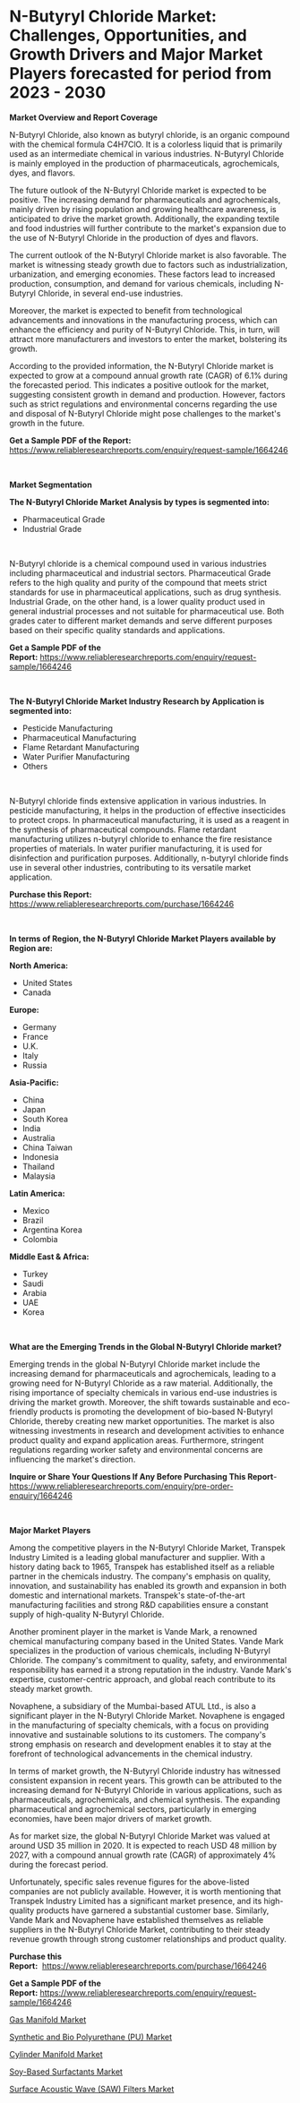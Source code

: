 <p><h1>N-Butyryl Chloride Market: Challenges, Opportunities, and Growth Drivers and Major Market Players forecasted for period from 2023 - 2030</h1></p><p><strong>Market Overview and Report Coverage</strong></p>
<p><p>N-Butyryl Chloride, also known as butyryl chloride, is an organic compound with the chemical formula C4H7ClO. It is a colorless liquid that is primarily used as an intermediate chemical in various industries. N-Butyryl Chloride is mainly employed in the production of pharmaceuticals, agrochemicals, dyes, and flavors.</p><p>The future outlook of the N-Butyryl Chloride market is expected to be positive. The increasing demand for pharmaceuticals and agrochemicals, mainly driven by rising population and growing healthcare awareness, is anticipated to drive the market growth. Additionally, the expanding textile and food industries will further contribute to the market's expansion due to the use of N-Butyryl Chloride in the production of dyes and flavors.</p><p>The current outlook of the N-Butyryl Chloride market is also favorable. The market is witnessing steady growth due to factors such as industrialization, urbanization, and emerging economies. These factors lead to increased production, consumption, and demand for various chemicals, including N-Butyryl Chloride, in several end-use industries.</p><p>Moreover, the market is expected to benefit from technological advancements and innovations in the manufacturing process, which can enhance the efficiency and purity of N-Butyryl Chloride. This, in turn, will attract more manufacturers and investors to enter the market, bolstering its growth.</p><p>According to the provided information, the N-Butyryl Chloride market is expected to grow at a compound annual growth rate (CAGR) of 6.1% during the forecasted period. This indicates a positive outlook for the market, suggesting consistent growth in demand and production. However, factors such as strict regulations and environmental concerns regarding the use and disposal of N-Butyryl Chloride might pose challenges to the market's growth in the future.</p></p>
<p><strong>Get a Sample PDF of the Report:</strong> <a href="https://www.reliableresearchreports.com/enquiry/request-sample/1664246">https://www.reliableresearchreports.com/enquiry/request-sample/1664246</a></p>
<p>&nbsp;</p>
<p><strong>Market Segmentation</strong></p>
<p><strong>The N-Butyryl Chloride Market Analysis by types is segmented into:</strong></p>
<p><ul><li>Pharmaceutical Grade</li><li>Industrial Grade</li></ul></p>
<p>&nbsp;</p>
<p><p>N-Butyryl chloride is a chemical compound used in various industries including pharmaceutical and industrial sectors. Pharmaceutical Grade refers to the high quality and purity of the compound that meets strict standards for use in pharmaceutical applications, such as drug synthesis. Industrial Grade, on the other hand, is a lower quality product used in general industrial processes and not suitable for pharmaceutical use. Both grades cater to different market demands and serve different purposes based on their specific quality standards and applications.</p></p>
<p><strong>Get a Sample PDF of the Report:</strong>&nbsp;<a href="https://www.reliableresearchreports.com/enquiry/request-sample/1664246">https://www.reliableresearchreports.com/enquiry/request-sample/1664246</a></p>
<p>&nbsp;</p>
<p><strong>The N-Butyryl Chloride Market Industry Research by Application is segmented into:</strong></p>
<p><ul><li>Pesticide Manufacturing</li><li>Pharmaceutical Manufacturing</li><li>Flame Retardant Manufacturing</li><li>Water Purifier Manufacturing</li><li>Others</li></ul></p>
<p>&nbsp;</p>
<p><p>N-Butyryl chloride finds extensive application in various industries. In pesticide manufacturing, it helps in the production of effective insecticides to protect crops. In pharmaceutical manufacturing, it is used as a reagent in the synthesis of pharmaceutical compounds. Flame retardant manufacturing utilizes n-butyryl chloride to enhance the fire resistance properties of materials. In water purifier manufacturing, it is used for disinfection and purification purposes. Additionally, n-butyryl chloride finds use in several other industries, contributing to its versatile market application.</p></p>
<p><strong>Purchase this Report:</strong>&nbsp; <a href="https://www.reliableresearchreports.com/purchase/1664246">https://www.reliableresearchreports.com/purchase/1664246</a></p>
<p>&nbsp;</p>
<p><strong>In terms of Region, the N-Butyryl Chloride Market Players available by Region are:</strong></p>
<p>
    <p> <strong> North America: </strong>
        <ul>
            <li>United States</li>
            <li>Canada</li>
        </ul>
        </p> 
    <p> <strong> Europe: </strong>
        <ul>
            <li>Germany</li>
            <li>France</li>
            <li>U.K.</li>
            <li>Italy</li>
            <li>Russia</li>
        </ul>
        </p> 
    <p> <strong> Asia-Pacific: </strong>
        <ul>
            <li>China</li>
            <li>Japan</li>
            <li>South Korea</li>
            <li>India</li>
            <li>Australia</li>
            <li>China Taiwan</li>
            <li>Indonesia</li>
            <li>Thailand</li>
            <li>Malaysia</li>
        </ul>
        </p> 
    <p> <strong> Latin America: </strong>
        <ul>
            <li>Mexico</li>
            <li>Brazil</li>
            <li>Argentina Korea</li>
            <li>Colombia</li>
        </ul>
        </p> 
    <p> <strong> Middle East & Africa: </strong>
        <ul>
            <li>Turkey</li>
            <li>Saudi</li>
            <li>Arabia</li>
            <li>UAE</li>
            <li>Korea</li>
        </ul>
    </p>
    </p>
<p>&nbsp;</p>
<p><strong>What are the Emerging Trends in the Global N-Butyryl Chloride market?</strong></p>
<p><p>Emerging trends in the global N-Butyryl Chloride market include the increasing demand for pharmaceuticals and agrochemicals, leading to a growing need for N-Butyryl Chloride as a raw material. Additionally, the rising importance of specialty chemicals in various end-use industries is driving the market growth. Moreover, the shift towards sustainable and eco-friendly products is promoting the development of bio-based N-Butyryl Chloride, thereby creating new market opportunities. The market is also witnessing investments in research and development activities to enhance product quality and expand application areas. Furthermore, stringent regulations regarding worker safety and environmental concerns are influencing the market's direction.</p></p>
<p><strong>Inquire or Share Your Questions If Any Before Purchasing This Report</strong>- <a href="https://www.reliableresearchreports.com/enquiry/pre-order-enquiry/1664246">https://www.reliableresearchreports.com/enquiry/pre-order-enquiry/1664246</a></p>
<p>&nbsp;</p>
<p><strong>Major Market Players</strong></p>
<p><p>Among the competitive players in the N-Butyryl Chloride Market, Transpek Industry Limited is a leading global manufacturer and supplier. With a history dating back to 1965, Transpek has established itself as a reliable partner in the chemicals industry. The company's emphasis on quality, innovation, and sustainability has enabled its growth and expansion in both domestic and international markets. Transpek's state-of-the-art manufacturing facilities and strong R&D capabilities ensure a constant supply of high-quality N-Butyryl Chloride.</p><p>Another prominent player in the market is Vande Mark, a renowned chemical manufacturing company based in the United States. Vande Mark specializes in the production of various chemicals, including N-Butyryl Chloride. The company's commitment to quality, safety, and environmental responsibility has earned it a strong reputation in the industry. Vande Mark's expertise, customer-centric approach, and global reach contribute to its steady market growth.</p><p>Novaphene, a subsidiary of the Mumbai-based ATUL Ltd., is also a significant player in the N-Butyryl Chloride Market. Novaphene is engaged in the manufacturing of specialty chemicals, with a focus on providing innovative and sustainable solutions to its customers. The company's strong emphasis on research and development enables it to stay at the forefront of technological advancements in the chemical industry.</p><p>In terms of market growth, the N-Butyryl Chloride industry has witnessed consistent expansion in recent years. This growth can be attributed to the increasing demand for N-Butyryl Chloride in various applications, such as pharmaceuticals, agrochemicals, and chemical synthesis. The expanding pharmaceutical and agrochemical sectors, particularly in emerging economies, have been major drivers of market growth.</p><p>As for market size, the global N-Butyryl Chloride Market was valued at around USD 35 million in 2020. It is expected to reach USD 48 million by 2027, with a compound annual growth rate (CAGR) of approximately 4% during the forecast period.</p><p>Unfortunately, specific sales revenue figures for the above-listed companies are not publicly available. However, it is worth mentioning that Transpek Industry Limited has a significant market presence, and its high-quality products have garnered a substantial customer base. Similarly, Vande Mark and Novaphene have established themselves as reliable suppliers in the N-Butyryl Chloride Market, contributing to their steady revenue growth through strong customer relationships and product quality.</p></p>
<p><strong>Purchase this Report:</strong>&nbsp;&nbsp;<a href="https://www.reliableresearchreports.com/purchase/1664246">https://www.reliableresearchreports.com/purchase/1664246</a></p>
<p></p>
<p><strong>Get a Sample PDF of the Report:</strong>&nbsp;<a href="https://www.reliableresearchreports.com/enquiry/request-sample/1664246">https://www.reliableresearchreports.com/enquiry/request-sample/1664246</a></p>
<p><p><a href="https://medium.com/@nyahmertz/gas-manifold-market-size-growth-forecast-2023-2030-55d21e0121a5">Gas Manifold Market</a></p><p><a href="https://www.linkedin.com/pulse/synthetic-bio-polyurethane-pu-market-research-report-provides/">Synthetic and Bio Polyurethane (PU) Market</a></p><p><a href="https://medium.com/@daveblock1987/cylinder-manifold-market-size-growth-forecast-2023-2030-7dbe3181fe62">Cylinder Manifold Market</a></p><p><a href="https://www.linkedin.com/pulse/soy-based-surfactants-market-size-growth-forecast-from-2023/">Soy-Based Surfactants Market</a></p><p><a href="https://www.linkedin.com/pulse/surface-acoustic-wave-saw-filters-market-size-share-global/">Surface Acoustic Wave (SAW) Filters Market</a></p></p>